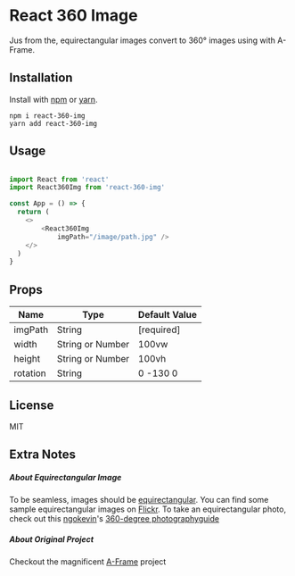 # React 360 Image

Jus from the, equirectangular images convert to 360° images using with A-Frame.

## Installation

Install with [npm](https://www.npmjs.com/package/react-360-img) or
[yarn](https://github.com/yarnpkg/yarn).

```
npm i react-360-img
yarn add react-360-img
```

## Usage

```js

import React from 'react'
import React360Img from 'react-360-img'

const App = () => {
  return (
    <>
        <React360Img 
            imgPath="/image/path.jpg" />
    </>
  )
}

```

## Props

| Name            | Type                    | Default Value |
| --------        | -----------------       | ------------- |
| imgPath         | String                  | [required]    |
| width           | String or Number        | 100vw         |
| height          | String or Number        | 100vh         |
| rotation        | String                  | 0 -130 0      |



## License
MIT

## Extra Notes

##### About Equirectangular Image

To be seamless, images should be [equirectangular](https://en.wikipedia.org/wiki/Equirectangular_projection). You can find some sample equirectangular images on [Flickr](https://www.flickr.com/groups/equirectangular/). 
To take an equirectangular photo, check out this [ngokevin](https://github.com/ngokevin/)'s [360-degree photographyguide](http://ngokevin.com/blog/360-photography/) 

##### About Original Project
Checkout the magnificent [A-Frame](https://aframe.io/) project